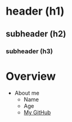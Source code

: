 # header (h1)
## subheader (h2)
### subheader (h3)

# Overview
- About me
    - Name
    - Age
    - [My GitHub](https://github.com/haudevw3/mygithub/)
